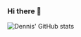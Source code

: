 ### Hi there 👋

![Dennis' GitHub stats](https://github-readme-stats.vercel.app/api?username=Dennis-Mwea&count_private=true)
